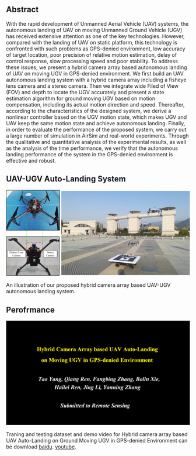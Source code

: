 ## Abstract

With the rapid development of Unmanned Aerial Vehicle (UAV) systems, the autonomous landing of UAV on moving Unmanned Ground Vehicle (UGV) has received extensive attention as one of the key technologies. However, compared with the landing of UAV on static platform, this technology is confronted with such problems as GPS-denied environment, low accuracy of target location, poor precision of relative motion estimation, delay of control response, slow processing speed and poor stability. To address these issues, we present a hybrid camera array based autonomous landing of UAV on moving UGV in GPS-denied environment. We first build an UAV autonomous landing system with a hybrid camera array including a fisheye lens camera and a stereo camera. Then we integrate wide Filed of View (FOV) and depth to locate the UGV accurately and present a state estimation algorithm for ground moving UGV based on motion compensation, including its actual motion direction and speed. Thereafter, according to the characteristics of the designed system, we derive a nonlinear controller based on the UGV motion state, which makes UGV and UAV keep the same motion state and achieve autonomous landing. Finally, in order to evaluate the performance of the proposed system, we carry out a large number of simulation in AirSim and real-world experiments. Through the qualitative and quantitative analysis of the experimental results, as well as the analysis of the time performance, we verify that the autonomous landing performance of the system in the GPS-denied environment is effective and robust.

## UAV-UGV Auto-Landing System
![ststem](system_low.png)

An illustration of our proposed hybrid camera array based UAV-UGV autonomous landing system. 

## Perofrmance
[![demo](UAV_UGV_AutoLanding_Demo.png)](https://youtu.be/2JNWDdAnKT4)

Traning and testing dataset and demo video for Hybrid camera array based UAV Auto-Landing on Ground Moving UGV in GPS-denied Environment can be download [baidu](https://pan.baidu.com/s/1nBWrJW7TP_uv8qgx8RFZkg). [youtube](https://youtu.be/2JNWDdAnKT4). 

